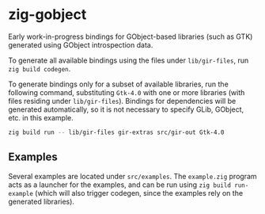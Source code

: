 # zig-gobject

Early work-in-progress bindings for GObject-based libraries (such as GTK)
generated using GObject introspection data.

To generate all available bindings using the files under `lib/gir-files`, run
`zig build codegen`.

To generate bindings only for a subset of available libraries, run the following
command, substituting `Gtk-4.0` with one or more libraries (with files residing
under `lib/gir-files`). Bindings for dependencies will be generated
automatically, so it is not necessary to specify GLib, GObject, etc. in this
example.

```sh
zig build run -- lib/gir-files gir-extras src/gir-out Gtk-4.0
```

## Examples

Several examples are located under `src/examples`. The `example.zig` program
acts as a launcher for the examples, and can be run using `zig build
run-example` (which will also trigger codegen, since the examples rely on the
generated libraries).
